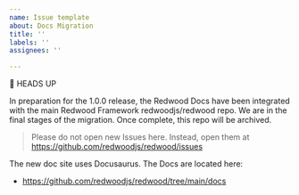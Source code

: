 ```yaml
---
name: Issue template
about: Docs Migration
title: ''
labels: ''
assignees: ''

---
```

🚨 HEADS UP

In preparation for the 1.0.0 release, the Redwood Docs have been integrated with the main Redwood Framework redwoodjs/redwood repo. We are in the final stages of the migration. Once complete, this repo will be archived.

> Please do not open new Issues here. Instead, open them at https://github.com/redwoodjs/redwood/issues

The new doc site uses Docusaurus. The Docs are located here:
- https://github.com/redwoodjs/redwood/tree/main/docs